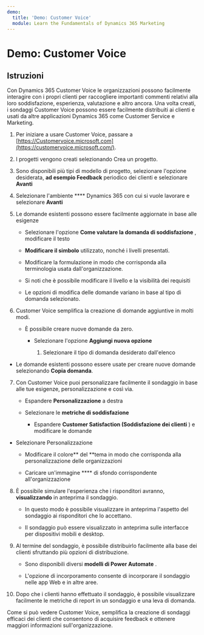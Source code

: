 ```yaml
---
demo:
  title: 'Demo: Customer Voice'
  module: Learn the Fundamentals of Dynamics 365 Marketing
---
```


# Demo: Customer Voice

## Istruzioni

Con Dynamics 365 Customer Voice le organizzazioni possono facilmente interagire con i propri clienti per raccogliere importanti commenti relativi alla loro soddisfazione, esperienza, valutazione e altro ancora. Una volta creati, i sondaggi Customer Voice possono essere facilmente distribuiti ai clienti e usati da altre applicazioni Dynamics 365 come Customer Service e Marketing. 

1. Per iniziare a usare Customer Voice, passare a [https://Customervoice.microsoft.com](https://customervoice.microsoft.com/). 

2. I progetti vengono creati selezionando Crea un progetto.

3. Sono disponibili più tipi di modello di progetto, selezionare l'opzione desiderata, **ad esempio Feedback** periodico dei clienti e selezionare **Avanti**

4. Selezionare l'ambiente **** Dynamics 365 con cui si vuole lavorare e selezionare **Avanti**

5. Le domande esistenti possono essere facilmente aggiornate in base alle esigenze

    - Selezionare l'opzione **Come valutare la domanda di soddisfazione** , modificare il testo

    - **Modificare il simbolo** utilizzato, nonché i livelli presentati. 

    - Modificare la formulazione in modo che corrisponda alla terminologia usata dall'organizzazione. 

    - Si noti che è possibile modificare il livello e la visibilità dei requisiti

    - Le opzioni di modifica delle domande variano in base al tipo di domanda selezionato.

6. Customer Voice semplifica la creazione di domande aggiuntive in molti modi. 

    - È possibile creare nuove domande da zero.

        - Selezionare l'opzione **Aggiungi nuova opzione**

            1. Selezionare il tipo di domanda desiderato dall'elenco

- Le domande esistenti possono essere usate per creare nuove domande selezionando **Copia domanda**.

7. Con Customer Voice puoi personalizzare facilmente il sondaggio in base alle tue esigenze, personalizzazione e così via. 

    - Espandere **Personalizzazione** a destra

    - Selezionare le **metriche di soddisfazione**

        - Espandere **Customer Satisfaction (Soddisfazione dei clienti** ) e modificare le domande

- Selezionare Personalizzazione

    - Modificare il colore** del **tema in modo che corrisponda alla personalizzazione delle organizzazioni

    - Caricare un'immagine **** di sfondo corrispondente all'organizzazione

8. È possibile simulare l'esperienza che i risponditori avranno, **visualizzando** in anteprima il sondaggio. 

    - In questo modo è possibile visualizzare in anteprima l'aspetto del sondaggio ai risponditori che lo accettano. 

    - Il sondaggio può essere visualizzato in anteprima sulle interfacce per dispositivi mobili e desktop. 

9. Al termine del sondaggio, è possibile distribuirlo facilmente alla base dei clienti sfruttando più opzioni di distribuzione.

    - Sono disponibili diversi **modelli di Power Automate** . 

    - L'opzione di incorporamento consente di incorporare il sondaggio nelle app Web e in altre aree. 

10. Dopo che i clienti hanno effettuato il sondaggio, è possibile visualizzare facilmente le metriche di report in un sondaggio e una leva di domanda. 

Come si può vedere Customer Voice, semplifica la creazione di sondaggi efficaci dei clienti che consentono di acquisire feedback e ottenere maggiori informazioni sull'organizzazione. 

 
